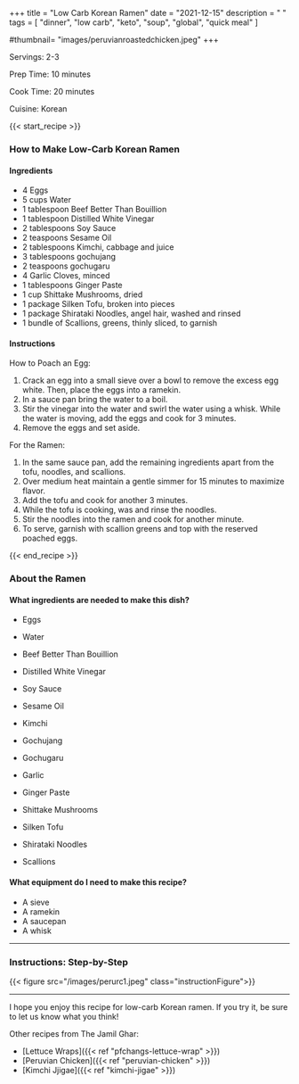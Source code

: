 +++
title = "Low Carb Korean Ramen"
date = "2021-12-15"
description = " "
tags = [
    "dinner",
    "low carb",
    "keto",
    "soup", 
    "global",
    "quick meal"
]

#thumbnail= "images/peruvianroastedchicken.jpeg"
+++

Servings: 2-3 <!--more-->

Prep Time: 10 minutes 

Cook Time: 20 minutes 

Cuisine: Korean

{{< start_recipe >}}

### How to Make Low-Carb Korean Ramen 

#### Ingredients 

* 4 Eggs 
* 5 cups Water 
* 1 tablespoon Beef Better Than Bouillion 
* 1 tablespoon Distilled White Vinegar 
* 2 tablespoons Soy Sauce 
* 2 teaspoons Sesame Oil 
* 2 tablespoons Kimchi, cabbage and juice
* 3 tablespoons gochujang 
* 2 teaspoons gochugaru 
* 4 Garlic Cloves, minced 
* 1 tablespoons Ginger Paste 
* 1 cup Shittake Mushrooms, dried 
* 1 package Silken Tofu, broken into pieces 
* 1 package Shirataki Noodles, angel hair, washed and rinsed
* 1 bundle of Scallions, greens, thinly sliced, to garnish 


#### Instructions 

How to Poach an Egg:

1. Crack an egg into a small sieve over a bowl to remove the excess egg white. Then, place the eggs into a ramekin.
2. In a sauce pan bring the water to a boil.
3. Stir the vinegar into the water and swirl the water using a whisk. While the water is moving, add the eggs and cook for 3 minutes.
4. Remove the eggs and set aside. 

For the Ramen: 

1. In the same sauce pan, add the remaining ingredients apart from the tofu, noodles, and scallions. 
2. Over medium heat maintain a gentle simmer for 15 minutes to maximize flavor. 
3. Add the tofu and cook for another 3 minutes. 
4. While the tofu is cooking, was and rinse the noodles. 
5. Stir the noodles into the ramen and cook for another minute. 
6. To serve, garnish with scallion greens and top with the reserved poached eggs. 

{{< end_recipe >}}

### About the Ramen 

#### What ingredients are needed to make this dish?

* Eggs 

* Water 

* Beef Better Than Bouillion 

* Distilled White Vinegar 

* Soy Sauce 

* Sesame Oil 

* Kimchi

* Gochujang 

* Gochugaru 

* Garlic 

* Ginger Paste 

* Shittake Mushrooms

* Silken Tofu

* Shirataki Noodles

* Scallions 

#### What equipment do I need to make this recipe?

* A sieve 
* A ramekin 
* A saucepan 
* A whisk 

---- 

### Instructions: Step-by-Step

{{< figure src="/images/perurc1.jpeg" class="instructionFigure">}}


---- 

I hope you enjoy this recipe for low-carb Korean ramen. If you try it, be sure to let us know what you think!

Other recipes from The Jamil Ghar:

* [Lettuce Wraps]({{< ref "pfchangs-lettuce-wrap" >}})
* [Peruvian Chicken]({{< ref "peruvian-chicken" >}})
* [Kimchi Jjigae]({{< ref "kimchi-jigae" >}})
